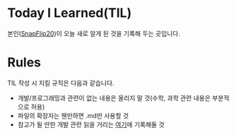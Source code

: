 # Today I Learned(TIL)
본인([SnapFlip20](https://github.com/SnapFlip20))이 오늘 새로 알게 된 것을 기록해 두는 곳입니다.
</br>

# Rules
TIL 작성 시 지킬 규칙은 다음과 같습니다.
* 개발/프로그래밍과 관련이 없는 내용은 올리지 말 것(수학, 과학 관련 내용은 부분적으로 허용)
* 파일의 확장자는 웬만하면 .md만 사용할 것
* 참고가 될 만한 개발 관련 읽을 거리는 [여기](https://github.com/SnapFlip20/TIL/blob/master/zzz_bookmark/My_Bookmark.md)에 기록해둘 것
